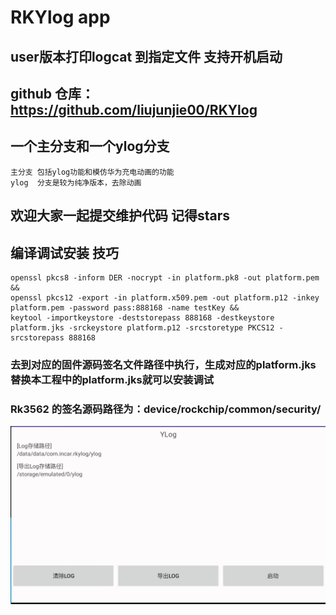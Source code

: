 
# RKYlog app
## user版本打印logcat 到指定文件 支持开机启动
## github 仓库：https://github.com/liujunjie00/RKYlog
## 一个主分支和一个ylog分支
    主分支 包括ylog功能和模仿华为充电动画的功能
    ylog  分支是较为纯净版本，去除动画
## 欢迎大家一起提交维护代码 记得stars
## 编译调试安装 技巧
    openssl pkcs8 -inform DER -nocrypt -in platform.pk8 -out platform.pem &&
    openssl pkcs12 -export -in platform.x509.pem -out platform.p12 -inkey platform.pem -password pass:888168 -name testKey &&
    keytool -importkeystore -deststorepass 888168 -destkeystore platform.jks -srckeystore platform.p12 -srcstoretype PKCS12 -srcstorepass 888168
### 去到对应的固件源码签名文件路径中执行，生成对应的platform.jks 替换本工程中的platform.jks就可以安装调试
### Rk3562 的签名源码路径为：device/rockchip/common/security/
![img.png](img.png)